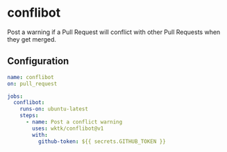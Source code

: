 # conflibot

Post a warning if a Pull Request will conflict with other Pull Requests when they get merged.

## Configuration

```yaml
name: conflibot
on: pull_request

jobs:
  conflibot:
    runs-on: ubuntu-latest
    steps:
      - name: Post a conflict warning
        uses: wktk/conflibot@v1
        with:
          github-token: ${{ secrets.GITHUB_TOKEN }}
```
